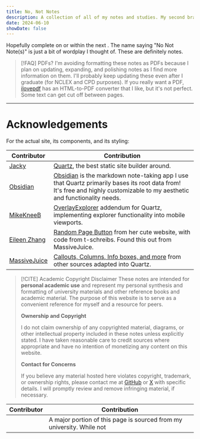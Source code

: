 ```yaml
---
title: No, Not Notes
description: A collection of all of my notes and studies. My second brain, basically. Everything will be for available basically forever for free.
date: 2024-06-10
showDate: false
---
```

<script type="text/javascript">
    function generateCountdown() {
        let element = document.getElementsByClassName('countdown')[0];
        let msRemaining = Date.parse('2025-11-9') - new Date();
        element.innerHTML = Math.floor(msRemaining / 1000 / 86400) + ' days';
    }

    if (window.addEventListener) { // For modern browsers
        window.addEventListener('load', generateCountdown, false);        // On initial load
        window.addEventListener('pageshow', generateCountdown, false);    // On navigation back
    } else if (window.attachEvent) { // For older IE browsers
        window.attachEvent('onload', generateCountdown);
        window.attachEvent('onpageshow', generateCountdown);
    }
</script>

Hopefully complete on or within the next <code class="countdown"></code>. The name saying "No Not Note(s)" is just a bit of wordplay I thought of. These are definitely notes.

>[!FAQ] PDFs?
> I'm avoiding formatting these notes as PDFs because I plan on updating, expanding, and polishing notes as I find more information on them. I'll probably keep updating these even after I graduate (for NCLEX and CPD purposes). If you really want a PDF, [ilovepdf](https://www.ilovepdf.com/html-to-pdf) has an HTML-to-PDF converter that I like, but it's not perfect. Some text can get cut off between pages.

___
# Acknowledgements
For the actual site, its components, and its styling:

| Contributor                                                       | Contribution                                                                                                                                                                                      |
| ----------------------------------------------------------------- | ------------------------------------------------------------------------------------------------------------------------------------------------------------------------------------------------- |
| [Jacky](https://github.com/jackyzha0)                             | [Quartz](https://github.com/jackyzha0/quartz), the best static site builder around.                                                                                                               |
| [Obsidian](https://github.com/obsidianmd/obsidian-developer-docs) | [Obsidian](https://obsidian.md/) is the markdown note-taking app I use that Quartz primarily bases its root data from! It's free and highly customizable to my aesthetic and functionality needs. |
| [MikeKneeB](https://github.com/MikeKneeB)                         | [OverlayExplorer](https://github.com/MikeKneeB/quartz-site/tree/main) addendum for Quartz, implementing explorer functionality into mobile viewports.                                             |
| [Eileen Zhang](https://github.com/fanteastick)                    | [Random Page Button](https://quartz.eilleeenz.com/) from her cute website, with code from t-schreibs. Found this out from MassiveJuice.                                                           |
| [MassiveJuice](https://github.com/MasssiveJuice08)                | [Callouts, Columns, Info boxes, and more](https://morrowind-modding.github.io/contributing/custom-formatting-features) from other sources adapted into Quartz.                                    |

>[!CITE] Academic Copyright Disclaimer
>These notes are intended for **personal academic use** and represent my personal synthesis and formatting of university materials and other reference books and academic material. The purpose of this website is to serve as a convenient reference for myself and a resource for peers.
>
>**Ownership and Copyright**
>
>I do not claim ownership of any copyrighted material, diagrams, or other intellectual property included in these notes unless explicitly stated. I have taken reasonable care to credit sources where appropriate and have no intention of monetizing any content on this website.
>
>**Contact for Concerns**
>
>If you believe any material hosted here violates copyright, trademark, or ownership rights, please contact me at [GitHub](https://github.com/nonotnotes) or [X](https://x.com/hsterts) with specific details. I will promptly review and remove infringing material, if necessary.

| Contributor | Contribution                                                          |
| ----------- | --------------------------------------------------------------------- |
|             | A major portion of this page is sourced from my university. While not |